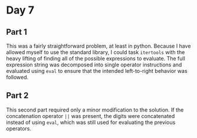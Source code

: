 # Day 7

## Part 1
This was a fairly straightforward problem, at least in python. Because I have allowed myself to use the standard library, I could task `itertools` with the heavy lifting of finding all of the possible expressions to evaluate. The full expression string was decomposed into single operator instructions and evaluated using `eval` to ensure that the intended left-to-right behavior was followed.

## Part 2
This second part required only a minor modification to the solution. If the concatenation operator `||` was present, the digits were concatenated instead of using `eval`, which was still used for evaluating the previous operators.

